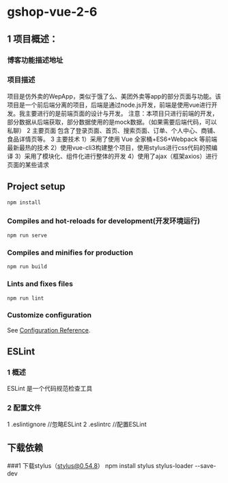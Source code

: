 
# gshop-vue-2-6
## 1 项目概述：
### 博客功能描述地址

### 项目描述
项目是仿外卖的WepApp，类似于饿了么、美团外卖等app的部分页面与功能。该项目是一个前后端分离的项目，后端是通过node.js开发，前端是使用vue进行开发。我主要进行的是前端页面的设计与开发。
注意：本项目只进行前端的开发，部分数据从后端获取，部分数据使用的是mock数据。（如果需要后端代码，可以私聊）
2 主要页面
包含了登录页面、首页、搜索页面、订单、个人中心、商铺、食品详情页等。
3 主要技术
1）采用了使用 Vue 全家桶+ES6+Webpack 等前端最新最热的技术
2）使用vue-cli3构建整个项目，使用stylus进行css代码的预编译
3）采用了模块化、组件化进行整体的开发
4）使用了ajax（框架axios）进行页面的某些请求


## Project setup
```
npm install
```

### Compiles and hot-reloads for development(开发环境运行)
```
npm run serve
```

### Compiles and minifies for production
```
npm run build
```

### Lints and fixes files
```
npm run lint
```

### Customize configuration
See [Configuration Reference](https://cli.vuejs.org/config/).

## ESLint
### 1  概述
ESLint 是一个代码规范检查工具
### 2 配置文件
1 .eslintignore //忽略ESLint
2 .eslintrc //配置ESLint
## 下载依赖
###1 下载stylus（stylus@0.54.8）
npm install stylus stylus-loader --save-dev


